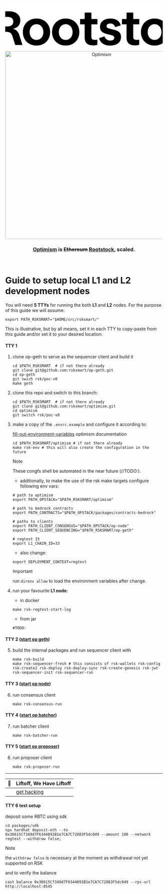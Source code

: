 
<div align="center">
  <div>
  <svg xmlns="http://www.w3.org/2000/svg" version="1.1" width="100%" height="100px" viewBox="39.3 0 100 29.7" style="background-color: rgb(255, 255, 255);">
      <defs/>
      <g clip-path="url(#clip0_2294_8879)"><path d="M32.4087 25.8857V4.49951H41.4337C43.0323 4.49951 44.3984 4.74467 45.5029 5.23498C46.6074 5.72529 47.4503 6.40307 48.0171 7.26833C48.5839 8.13358 48.86 9.14305 48.86 10.2967C48.86 11.1908 48.7002 11.984 48.3659 12.705C48.0316 13.4261 47.5375 14.0173 46.869 14.5076C46.2005 14.9979 45.4012 15.3296 44.442 15.5171V15.7046C45.1687 15.8776 45.779 16.166 46.2732 16.5698C46.7673 16.9736 47.1742 17.4639 47.4939 18.0263C47.8282 18.6032 48.1188 19.2954 48.3804 20.1318L50.2261 25.8713H45.6337L44.006 20.7663C43.7735 19.9443 43.4974 19.3098 43.1776 18.8483C42.8579 18.3868 42.451 18.0552 41.9278 17.8533C41.4046 17.6514 40.7361 17.536 39.8932 17.536H36.8994V25.8569H32.4087V25.8857ZM40.6634 14.1183C41.4191 14.1183 42.0731 14.0029 42.6399 13.7866C43.1922 13.5703 43.6282 13.2242 43.9333 12.7627C44.2385 12.3012 44.3984 11.7244 44.3984 11.061C44.3984 10.3832 44.2385 9.82083 43.9333 9.37378C43.6282 8.92673 43.1922 8.59505 42.6399 8.39316C42.0877 8.19127 41.4191 8.0759 40.6634 8.0759H36.8994V14.1327H40.6634V14.1183Z" fill="#000000"></path><path d="M59.1203 26.246C57.4926 26.246 56.0247 25.8855 54.7168 25.1789C53.3943 24.4723 52.3624 23.4628 51.6067 22.1649C50.851 20.867 50.4731 19.3817 50.4731 17.7089C50.4731 16.0505 50.851 14.5651 51.5922 13.2672C52.3334 11.9693 53.3797 10.9455 54.6877 10.2244C56.0102 9.48894 57.4926 9.12842 59.1493 9.12842C60.8061 9.12842 62.2885 9.48894 63.5964 10.2244C64.9044 10.9455 65.9362 11.9693 66.6774 13.2672C67.4186 14.5651 67.7965 16.0505 67.7965 17.7233C67.7965 19.3817 67.4186 20.867 66.6629 22.1649C65.9072 23.4628 64.8753 24.4723 63.5674 25.1933C62.2449 25.8855 60.7625 26.246 59.1203 26.246ZM59.1203 22.6841C59.9487 22.6841 60.6898 22.4822 61.3438 22.0784C61.9978 21.6746 62.521 21.0978 62.9134 20.3479C63.2912 19.598 63.4947 18.7183 63.4947 17.7089C63.4947 16.7138 63.3058 15.8341 62.9279 15.0698C62.5501 14.3199 62.0269 13.7287 61.3729 13.3249C60.7189 12.9211 59.9632 12.7048 59.1348 12.7048C58.3064 12.7048 57.5652 12.9067 56.9113 13.3249C56.2573 13.7287 55.7341 14.3199 55.3562 15.0698C54.9784 15.8197 54.7894 16.7138 54.7894 17.7233C54.7894 18.7183 54.9784 19.598 55.3708 20.3479C55.7486 21.0978 56.2718 21.6746 56.9258 22.0784C57.5507 22.4822 58.2919 22.6841 59.1203 22.6841Z" fill="#000000"></path><path d="M77.6645 26.246C76.0368 26.246 74.5689 25.8855 73.261 25.1789C71.9385 24.4723 70.9066 23.4628 70.1509 22.1649C69.3952 20.867 69.0173 19.3817 69.0173 17.7089C69.0173 16.0505 69.3952 14.5651 70.1364 13.2672C70.8776 11.9693 71.9239 10.9455 73.2319 10.2244C74.5544 9.48894 76.0368 9.12842 77.6935 9.12842C79.3503 9.12842 80.8327 9.48894 82.1406 10.2244C83.4486 10.9455 84.4804 11.9693 85.2216 13.2672C85.9628 14.5651 86.3406 16.0505 86.3406 17.7233C86.3406 19.3817 85.9628 20.867 85.2071 22.1649C84.4514 23.4628 83.4195 24.4723 82.1116 25.1933C80.7891 25.8855 79.3067 26.246 77.6645 26.246ZM77.6645 22.6841C78.4928 22.6841 79.234 22.4822 79.888 22.0784C80.542 21.6746 81.0652 21.0978 81.4576 20.3479C81.8354 19.598 82.0389 18.7183 82.0389 17.7089C82.0389 16.7138 81.85 15.8341 81.4721 15.0698C81.0942 14.3199 80.5711 13.7287 79.9171 13.3249C79.2631 12.9211 78.5074 12.7048 77.679 12.7048C76.8506 12.7048 76.1094 12.9067 75.4554 13.3249C74.8015 13.7287 74.2783 14.3199 73.9004 15.0698C73.5226 15.8197 73.3336 16.7138 73.3336 17.7233C73.3336 18.7183 73.5226 19.598 73.915 20.3479C74.2928 21.0978 74.816 21.6746 75.47 22.0784C76.0949 22.4822 76.8361 22.6841 77.6645 22.6841Z" fill="#000000"></path><path d="M95.2057 26.1453C93.8251 26.1453 92.7206 25.929 91.9213 25.4964C91.1074 25.0637 90.5406 24.4725 90.2209 23.7514C89.8867 23.016 89.7268 22.1507 89.7268 21.1557V12.806H86.8057V9.4459H89.7268V5.33594H93.985V9.4459H97.8217V12.7915H93.985V20.9249C93.985 21.4874 94.1594 21.92 94.5081 22.2228C94.8569 22.5257 95.4237 22.6699 96.2085 22.6699C96.7026 22.6699 97.2258 22.6122 97.7781 22.5112V25.7415C96.9788 26.0155 96.1213 26.1453 95.2057 26.1453Z" fill="#000000"></path><path d="M105.902 26.2607C104.071 26.2607 102.545 25.8569 101.324 25.0494C100.103 24.2418 99.2749 23.0881 98.8389 21.5739L102.327 20.4058C102.617 21.2567 103.068 21.92 103.664 22.3815C104.26 22.843 105.001 23.0737 105.858 23.0737C106.73 23.0737 107.384 22.9151 107.835 22.6122C108.285 22.3094 108.503 21.8912 108.503 21.4009C108.503 20.9971 108.402 20.6654 108.198 20.4347C107.995 20.1895 107.646 19.9876 107.166 19.8002C106.687 19.6271 105.989 19.4396 105.103 19.2377C103.707 18.9349 102.603 18.5888 101.804 18.1994C101.004 17.8101 100.408 17.3198 100.031 16.6997C99.6527 16.0796 99.4493 15.3152 99.4493 14.3635C99.4493 13.3107 99.7254 12.4022 100.263 11.6091C100.801 10.8159 101.571 10.2102 102.588 9.7632C103.606 9.33057 104.768 9.11426 106.091 9.11426C107.253 9.11426 108.285 9.27289 109.186 9.60457C110.087 9.93625 110.814 10.4266 111.395 11.0755C111.977 11.7244 112.384 12.5176 112.602 13.4405L109.143 14.5942C108.896 13.8732 108.503 13.3107 107.995 12.8925C107.471 12.4888 106.847 12.2724 106.12 12.2724C105.611 12.2724 105.175 12.3301 104.797 12.4599C104.42 12.5897 104.129 12.7772 103.925 13.0223C103.722 13.2675 103.62 13.5559 103.62 13.8876C103.62 14.2625 103.707 14.5654 103.896 14.7817C104.071 14.998 104.405 15.1855 104.87 15.3441C105.335 15.5027 106.018 15.6758 106.905 15.8632C108.373 16.1805 109.535 16.5266 110.364 16.916C111.192 17.2909 111.817 17.7956 112.209 18.4013C112.602 19.0214 112.805 19.8002 112.805 20.7808C112.805 21.8912 112.543 22.843 112.006 23.665C111.468 24.4725 110.683 25.107 109.651 25.5685C108.62 26.03 107.37 26.2607 105.902 26.2607Z" fill="#000000"></path><path d="M121.787 26.1453C120.406 26.1453 119.301 25.929 118.502 25.4964C117.688 25.0637 117.121 24.4725 116.802 23.7514C116.467 23.016 116.308 22.1507 116.308 21.1557V12.806H113.386V9.4459H116.308V5.33594H120.566V9.4459H124.402V12.7915H120.566V20.9249C120.566 21.4874 120.74 21.92 121.089 22.2228C121.438 22.5257 122.005 22.6699 122.789 22.6699C123.283 22.6699 123.807 22.6122 124.359 22.5112V25.7415C123.56 26.0155 122.702 26.1453 121.787 26.1453Z" fill="#000000"></path><path d="M134.081 26.246C132.454 26.246 130.986 25.8855 129.678 25.1789C128.355 24.4723 127.324 23.4628 126.568 22.1649C125.812 20.867 125.434 19.3817 125.434 17.7089C125.434 16.0505 125.812 14.5651 126.553 13.2672C127.295 11.9693 128.341 10.9455 129.649 10.2244C130.971 9.48894 132.454 9.12842 134.111 9.12842C135.767 9.12842 137.25 9.48894 138.558 10.2244C139.866 10.9455 140.897 11.9693 141.639 13.2672C142.38 14.5651 142.758 16.0505 142.758 17.7233C142.758 19.3817 142.38 20.867 141.624 22.1649C140.868 23.4628 139.837 24.4723 138.529 25.1933C137.206 25.8855 135.738 26.246 134.081 26.246ZM134.081 22.6841C134.91 22.6841 135.651 22.4822 136.305 22.0784C136.959 21.6746 137.482 21.0978 137.875 20.3479C138.252 19.598 138.456 18.7183 138.456 17.7089C138.456 16.7138 138.267 15.8341 137.889 15.0698C137.511 14.3199 136.988 13.7287 136.334 13.3249C135.68 12.9211 134.924 12.7048 134.096 12.7048C133.268 12.7048 132.526 12.9067 131.872 13.3249C131.218 13.7287 130.695 14.3199 130.317 15.0698C129.94 15.8197 129.751 16.7138 129.751 17.7233C129.751 18.7183 129.94 19.598 130.332 20.3479C130.71 21.0978 131.233 21.6746 131.887 22.0784C132.526 22.4822 133.253 22.6841 134.081 22.6841Z" fill="#000000"></path><path d="M153.003 26.2605C151.463 26.2605 150.039 25.9432 148.731 25.2943C147.408 24.6453 146.362 23.6792 145.563 22.3957C144.763 21.1122 144.371 19.5692 144.371 17.781C144.371 16.0072 144.749 14.4786 145.519 13.1663C146.289 11.854 147.321 10.859 148.629 10.1523C149.937 9.44571 151.39 9.09961 152.974 9.09961C154.282 9.09961 155.46 9.34476 156.506 9.83508C157.552 10.3254 158.439 10.9887 159.136 11.8396C159.834 12.6904 160.343 13.6566 160.633 14.7382L156.956 15.7909C156.782 15.1852 156.506 14.6517 156.157 14.1902C155.808 13.7287 155.372 13.3538 154.864 13.0798C154.355 12.8058 153.759 12.676 153.105 12.676C152.233 12.676 151.448 12.8923 150.765 13.3105C150.082 13.7287 149.545 14.32 149.167 15.0843C148.789 15.8486 148.585 16.7283 148.585 17.7089C148.585 18.7328 148.789 19.6125 149.196 20.3623C149.603 21.1122 150.155 21.6891 150.838 22.0784C151.521 22.4678 152.262 22.6697 153.076 22.6697C153.73 22.6697 154.311 22.5399 154.835 22.2803C155.358 22.0207 155.794 21.6602 156.157 21.2276C156.52 20.7805 156.797 20.2902 156.985 19.7567L160.648 20.8382C160.386 21.8044 159.921 22.6985 159.253 23.5349C158.584 24.3569 157.712 25.0203 156.637 25.525C155.576 26.0009 154.37 26.2605 153.003 26.2605Z" fill="#000000"></path><path d="M162.726 25.8857V4.49951H166.984V16.0074L173.669 9.44588H178.596L171.475 16.2814L178.552 25.8857H173.582L168.452 18.8483L166.97 20.2327V25.8857H162.726Z" fill="#000000"></path><path d="M13.1815 8.46523C15.3968 8.46523 17.1926 6.68324 17.1926 4.48505C17.1926 2.28687 15.3968 0.504883 13.1815 0.504883C10.9662 0.504883 9.17041 2.28687 9.17041 4.48505C9.17041 6.68324 10.9662 8.46523 13.1815 8.46523Z" fill="#000000"></path><path d="M24.3283 16.7859C22.41 15.6899 19.9539 16.3389 18.8494 18.2424C18.4715 18.8914 18.2971 19.6124 18.3117 20.319C18.3553 22.0784 16.7566 22.9869 15.2452 22.0784C15.1871 22.0496 15.1289 22.0063 15.0563 21.9775C13.5303 21.1266 13.5303 19.324 15.0563 18.4876C16.3061 17.8098 17.1636 16.4975 17.1636 14.9833C17.1636 14.9545 17.1636 14.9256 17.1636 14.8968C17.12 13.1374 18.7186 12.2289 20.23 13.1374C21.4363 13.8729 23.0058 13.9306 24.3138 13.1807C26.2321 12.0847 26.8861 9.64758 25.7816 7.74401C24.6771 5.84045 22.221 5.19151 20.3027 6.2875C18.9947 7.03739 18.2681 8.4218 18.2971 9.82063C18.3407 11.58 16.7421 12.4885 15.2452 11.58C14.6348 11.205 13.9227 10.9887 13.1525 10.9887C12.3822 10.9887 11.6701 11.205 11.0597 11.5656C9.54827 12.4597 7.96417 11.5511 8.00777 9.8062C8.03684 8.39296 7.31019 7.02297 6.00222 6.27308C4.08387 5.17709 1.62779 5.84045 0.523287 7.74401C-0.58122 9.64758 0.087297 12.0847 2.00565 13.1807C3.31362 13.9306 4.88318 13.8585 6.08942 13.1374C7.60085 12.2289 9.18495 13.1374 9.14135 14.8968C9.14135 14.9256 9.14135 14.9545 9.14135 14.9833C9.14135 16.4975 9.98426 17.8098 11.2486 18.4876C12.7746 19.3384 12.7746 21.141 11.2486 21.9775C11.1905 22.0063 11.1324 22.0496 11.0742 22.0784C9.5628 22.9725 7.97871 22.064 8.02231 20.319C8.03684 19.6124 7.86244 18.8914 7.48459 18.228C6.38008 16.3245 3.92401 15.6755 2.00565 16.7715C0.087297 17.8963 -0.566687 20.3335 0.53782 22.237C1.64233 24.1406 4.0984 24.7895 6.01676 23.6935C6.04582 23.6791 6.06035 23.6647 6.08942 23.6503C7.60085 22.7418 9.18495 23.6503 9.14135 25.4096C9.14135 25.4385 9.14135 25.4673 9.14135 25.5106C9.14135 27.7026 10.9434 29.4907 13.1525 29.4907C15.3615 29.4907 17.1636 27.7026 17.1636 25.5106C17.1636 25.4817 17.1636 25.4529 17.1636 25.4241C17.12 23.6647 18.7186 22.7562 20.23 23.6647C20.2591 23.6791 20.2881 23.6935 20.3172 23.7224C22.2356 24.8184 24.6916 24.1694 25.7961 22.2659C26.9007 20.319 26.2467 17.8819 24.3283 16.7859Z" fill="#000000"></path></g>
  </svg>
</div>
  <a href="https://optimism.io"><img alt="Optimism" src="https://raw.githubusercontent.com/ethereum-optimism/brand-kit/main/assets/svg/OPTIMISM-R.svg" width=600></a>
  <br />
  <h3><a href="https://optimism.io">Optimism</a> is <del>Ethereum</del> <ins>Rootstock</ins>, scaled.</h3>
  <br />
</div>

# Guide to setup local L1 and L2 development nodes

You will need **5 TTYs** for running the both **L1** and **L2** nodes.
For the purpose of this guide we will assume:

```shell
export PATH_RSKSMART="$HOME/src/rsksmart/"
```

This is illustrative, but by all means, set it in each TTY to copy-paste from this guide and/or set it to your desired location.

#### TTY 1

1. clone op-geth to serve as the sequencer client and build it

    ```shell
    cd $PATH_RSKSMART  # if not there already
    git clone git@github.com:rsksmart/op-geth.git
    cd op-geth
    git swich rsk/poc-v0
    make geth
    ```


2. clone this repo and switch to this branch:

    ```shell
    cd $PATH_RSKSMART  # if not there already
    git clone git@github.com:rsksmart/optimism.git
    cd optimism
    git switch rsk/poc-v0
    ```

3. make a copy of the `.envrc.example` and configure it according to:

    [fill-out-environment-variables](https://docs.optimism.io/builders/chain-operators/tutorials/create-l2-rollup#fill-out-environment-variables) optimism documentation

    ```shell
    cd $PATH_RSKSMART/optimism # if not there already
    make rsk-env # this will also create the configuration in the future
    ```

      > [!NOTE]
      > These congfs shell be automated in the near future (//TODO:).

      - additionally, to make the use of the rsk make targets configure following env vars:

    ```shell
    # path to optimism
    export PATH_OPSTACK="$PATH_RSKSMART/optimism"

    # path to bedrock contracts
    export PATH_CONTRACTS="$PATH_OPSTACK/packages/contracts-bedrock"

    # paths to clients
    export PATH_CLIENT_CONSENSUS="$PATH_OPSTACK/op-node"
    export PATH_CLIENT_SEQUENCING="$PATH_RSKSMART/op-geth"

    # regtest 33
    export L1_CHAIN_ID=33
    ```

      - also change:
      ```shell
      export DEPLOYMENT_CONTEXT=regtest
      ```

    > [!IMPORTANT]
    > run `direnv allow` to load the environment variables after change.

4. run your favourite **L1 node**:

    - in docker

    ```shell
    make rsk-regtest-start-log
    ```

    - from jar

    ```shell
    #TODO:
    ```

#### TTY 2 ([start op geth](https://docs.optimism.io/builders/chain-operators/tutorials/create-l2-rollup#start-op-geth))

5. build the internal packages and run sequencer client with

    ```shell
    make rsk-build
    make rsk-sequencer-fresh # this consists of rsk-wallets rsk-config rsk-create2 rsk-deploy rsk-deploy-sync rsk-create-genesis rsk-jwt rsk-sequencer-init rsk-sequencer-run
    ```

#### TTY 3 ([start op node](https://docs.optimism.io/builders/chain-operators/tutorials/create-l2-rollup#start-op-node))

6. run consensus client

    ```shell
    make rsk-consensus-run
    ```

#### TTY 4 ([start op batcher](https://docs.optimism.io/builders/chain-operators/tutorials/create-l2-rollup#start-op-batcher))

7. run batcher client

    ```shell
    make rsk-batcher-run
    ```

#### TTY 5 ([start op proposer](https://docs.optimism.io/builders/chain-operators/tutorials/create-l2-rollup#start-op-proposer))

8. run proposer client

    ```shell
    make rsk-proposer-run
    ```

---

| :rocket:    | Liftoff, We Have Liftoff|
|---------------|:----------------------------------------|
||[get hacking](https://docs.optimism.io/builders/chain-operators/hacks/overview)|

#### TTY 6 test setup

deposit some RBTC using sdk

```
cd packages/sdk
npx hardhat deposit-eth --to 0x36615Cf349d7F6344891B1e7CA7C72883F5dc049 --amount 100 --network regtest --withdraw false;
```

> [!NOTE]
> the `withdraw false` is necessary at the moment as withdrawal not yet supported on RSK

and to verify the balance

```
cast balance 0x36615Cf349d7F6344891B1e7CA7C72883F5dc049 --rpc-url http://localhost:8545
```
